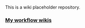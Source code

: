 This is a wiki placeholder repository.

### [My workflow wikis](https://github.com/IlyaSemenov/wiki/wiki)
